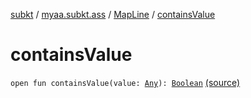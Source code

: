 [subkt](../../index.md) / [myaa.subkt.ass](../index.md) / [MapLine](index.md) / [containsValue](./contains-value.md)

# containsValue

`open fun containsValue(value: `[`Any`](https://kotlinlang.org/api/latest/jvm/stdlib/kotlin/-any/index.html)`): `[`Boolean`](https://kotlinlang.org/api/latest/jvm/stdlib/kotlin/-boolean/index.html) [(source)](https://github.com/Myaamori/SubKt/blob/0.1.19/src/main/kotlin/myaa/subkt/ass/parser.kt#L326)